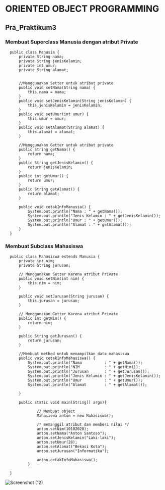 # ORIENTED OBJECT PROGRAMMING
## Pra_Praktikum3


### Membuat Superclass Manusia dengan atribut Private
      public class Manusia {
          private String nama;
          private String jenisKelamin;
          private int umur;
          private String alamat;


          //Menggunakan Setter untuk atribut private
          public void setNama(String nama) {
              this.nama = nama;
          }
          public void setJenisKelamin(String jenisKelamin) {
              this.jenisKelamin = jenisKelamin;
          }
          public void setUmur(int umur) {
              this.umur = umur;
          }
          public void setAlamat(String alamat) {
              this.alamat = alamat;
          }

          //Menggunakan Getter untuk atribut private
          public String getNama() {
              return nama;
          }
          public String getJenisKelamin() {
              return jenisKelamin;
          }
          public int getUmur() {
              return umur;
          }
          public String getAlamat() {
              return alamat;
          }
          
          public void cetakInfoManusia() {
              System.out.println("Nama : " + getNama());
              System.out.println("Jenis Kelamin : " + getJenisKelamin());
              System.out.println("Umur : " + getUmur());
              System.out.println("Alamat : " + getAlamat());
          }
      }
      
###
### Membuat Subclass Mahasiswa
      public class Mahasiswa extends Manusia {
          private int nim;
          private String jurusan;

          // Menggunakan Setter Karena atribut Private
          public void setNim(int nim) {
              this.nim = nim;
          }

          public void setJurusan(String jurusan) {
              this.jurusan = jurusan;
          }

          // Menggunakan Getter Karena atribut Private
          public int getNim() {
              return nim;
          }

          public String getJurusan() {
              return jurusan;
          }

          //Membuat method untuk menampilkan data mahasiswa
          public void cetakInfoMahasiswa() {
              System.out.println("Nama          : " + getNama());
              System.out.println("NIM           : " + getNim());
              System.out.println("Jurusan       : " + getJurusan());
              System.out.println("Jenis Kelamin : " + getJenisKelamin());
              System.out.println("Umur          : " + getUmur());
              System.out.println("Alamat        : " + getAlamat());

          }

          public static void main(String[] args){

                  // Membuat object
                  Mahasiswa anton = new Mahasiswa();

                  /* memanggil atribut dan memberi nilai */
                  anton.setNim(10102020);
                  anton.setNama("Anton Santoso");
                  anton.setJenisKelamin("Laki-laki");
                  anton.setUmur(28);
                  anton.setAlamat("Bekasi Kota");
                  anton.setJurusan("Informatika");

                  anton.cetakInfoMahasiswa();
              }

      }
![Screenshot (12)](https://user-images.githubusercontent.com/115928747/199939702-2f792227-51d7-4c28-8185-ba7274050657.png)
